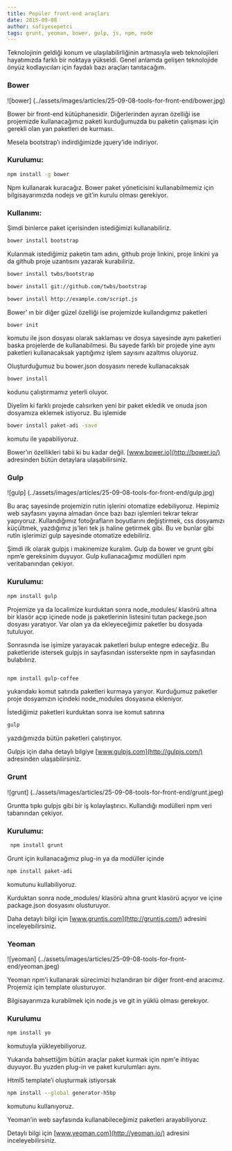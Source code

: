 ```yaml
---
title: Popüler front-end araçları
date: 2015-09-08
author: safiyesepetci
tags: grunt, yeoman, bower, gulp, js, npm, node
---
```

Teknolojinin geldiği konum ve ulaşılabilirliğinin artmasıyla web teknolojileri hayatımızda farklı bir noktaya yükseldi. Genel anlamda gelişen teknolojide önyüz kodlayıcıları için faydalı bazı araçları tanıtacağım.

### Bower

![bower] (../assets/images/articles/25-09-08-tools-for-front-end/bower.jpg)


Bower bir front-end kütüphanesidir. Diğerlerinden ayıran özelliği ise projemizde kullanacağımız paketi kurduğumuzda bu paketin çalışması için gerekli olan yan paketleri de kurması.

Mesela bootstrap’ı indirdiğimizde jquery’ide indiriyor.

### Kurulumu:

```bash
npm install -g bower
```

Npm kullanarak kuracağız. Bower paket yöneticisini kullanabilmemiz için bilgisayarımızda nodejs ve git’in kurulu olması gerekiyor.

### Kullanımı:

Şimdi binlerce paket içerisinden istediğimizi kullanabiliriz.


```bash
bower install bootstrap
```

Kulanmak istediğimiz paketin tam adını, github proje linkini, proje linkini ya da github proje uzantısını yazarak kurabiliriz.

```bash
bower install twbs/bootstrap
```
```bash
bower install git://github.com/twbs/bootstrap
```
```bash
bower install http://example.com/script.js
```

Bower’ ın bir diğer güzel özelliği ise projemizde kullandıgımız paketleri

```bash
bower init
```
komutu ile json dosyası olarak saklaması ve dosya sayesinde aynı paketleri baska projelerde de kullanabilmesi. Bu sayede farklı bir projede yine aynı paketleri kullanacaksak yaptığımız işlem sayısını azaltmıs oluyoruz.

Oluşturduğumuz bu bower.json dosyasını nerede kullanacaksak

```bash
bower install
```
kodunu çalıştırmamız yeterli oluyor.

Diyelim ki farklı projede calısırken yeni bir paket ekledik ve onuda json dosyamıza eklemek istiyoruz. Bu işlemide

```bash
bower install paket-adi -save
```

komutu ile yapabiliyoruz.

Bower’ın özellikleri tabii ki bu kadar değil. [www.bower.io](http://bower.io/) adresinden bütün detaylara ulaşabilirsiniz.

### Gulp
![gulp] (../assets/images/articles/25-09-08-tools-for-front-end/gulp.jpg)

Bu araç sayesinde projemizin rutin işlerini otomatize edebiliyoruz. Hepimiz web sayfasını yayına almadan önce bazı bazı işlemleri tekrar tekrar yapıyoruz. Kullandığımız fotoğrafların boyutlarını değiştirmek, css dosyamızı küçültmek, yazdığımız js’leri tek js haline getirmek gibi. Bu ve bunlar gibi rutin işlerimizi gulp sayesinde otomatize edebiliriz.

Şimdi ilk olarak gulpjs i makinemize kuralım. Gulp da bower ve grunt gibi npm’e gereksinim duyuyor. Gulp kullanacağımız modülleri npm veritabanından çekiyor.


### Kurulumu:

```bash
npm install gulp
```
Projemize ya da localimize kurduktan sonra node_modules/ klasörü altına bir klasör açıp içinede node js paketlerinin listesini tutan packege.json dosyası yaratıyor. Var olan ya da ekleyeceğimiz paketler bu dosyada tutuluyor.

Sonrasında ise işimize yarayacak paketleri bulup entegre edeceğiz. Bu paketleride istersek gulpjs in sayfasından isstersekte npm in sayfasından bulabılırız.

```bash

npm install gulp-coffee

```
yukarıdakı komut satırıda paketleri kurmaya yarıyor. Kurduğumuz paketler proje dosyamızın içindeki node_modules dosyasına ekleniyor.

İstediğimiz paketleri kurduktan sonra ise komut satırına

```bash
gulp
```
yazdığımızda bütün paketleri çalıştırıyor.

Gulpjs için daha detaylı bilgiye [www.gulpjs.com](http://gulpjs.com/) adresinden ulaşabilirsiniz.

### Grunt
![grunt] (../assets/images/articles/25-09-08-tools-for-front-end/grunt.jpeg)

Gruntta tıpkı gulpjs gibi bir iş kolaylaştırıcı. Kullandığı modülleri npm veri tabanından çekiyor.

### Kurulumu:
```bash
 npm install grunt
```

Grunt için kullanacağımız plug-in ya da modüller içinde

```bash
npm install paket-adi
```
komutunu kullabiliyoruz.

Kurduktan sonra node_modules/ klasörü altına grunt klasörü açıyor ve içine package.json dosyasını olusturuyor.

Daha detaylı bilgi için  [www.gruntjs.com](http://gruntjs.com/) adresini inceleyebilirsiniz.

### Yeoman

![yeoman] (../assets/images/articles/25-09-08-tools-for-front-end/yeoman.jpeg)


Yeoman npm'i kullanarak sürecimizi hızlandıran bir diğer front-end aracımız. Projemiz için template olusturuyor.

Bilgisayarımıza kurabilmek için node.js ve git in yüklü olması gerekıyor.

### Kurulumu

```bash
npm install yo
```
komutuyla yükleyebiliyoruz.

Yukarıda bahsettiğim bütün araçlar paket kurmak için npm'e ihtiyac duyuyor. Bu yuzden plug-in ve paket kurulumları aynı.

Html5 template’i oluşturmak istiyorsak

```bash
npm install --global generator-h5bp
```
komutunu kullanıyoruz.

Yeoman’in web sayfasında  kullanabileceğimiz paketleri arayabiliyoruz.

Detaylı bilgi için  [www.yeoman.com](http://yeoman.io/) adresini inceleyebilirsiniz.



